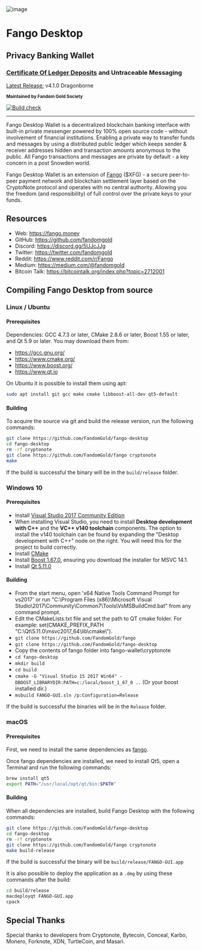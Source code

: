 ![image](https://raw.githubusercontent.com/FandomGold/XFG-data/master/images/fangobgs.png)

# Fango Desktop

## Privacy Banking Wallet 

### [Certificate Of Ledger Deposits](https://github.com/FandomGold/COLD-DAO/blob/main/README.md) and Untraceable Messaging

[Latest Release:](https://github.com/FandomGold/fango-wallet/releases) v4.1.0 Dragonborne

<b><sub>Maintained by Fandom Gold Society</sub></b>

[![Build check](https://github.com/FandomGold/fango-desktop/actions/workflows/check.yml/badge.svg)](https://github.com/FandomGold/fango-desktop/actions/workflows/check.yml)
__________________________________________________
Fango Desktop Wallet is a decentralized blockchain banking interface with built-in private messenger powered by 100% open source code - without involvement of financial institutions. Enabling a private way to transfer funds and messages by using a distributed public ledger which keeps sender & receiver addresses hidden and transaction amounts anonymous to the public. All Fango transactions and messages are private by default - a key concern in a post Snowden world.  

Fango Desktop Wallet is an extension of [Fango](https://github.com/fandomgold/fango) ($XFG) - a secure peer-to-peer payment network and blockchain settlement layer based on the CryptoNote protocol and operates with no central authority. Allowing you the freedom (and responsibility) of full control over the private keys to your funds.

## Resources

-   Web: <https://fango.money>
-   GitHub: <https://github.com/fandomgold>
-   Discord: <https://discord.gg/5UJcJJg>
-   Twitter: <https://twitter.com/fandomgold>
-   Reddit: <https://www.reddit.com/r/Fango>
-   Medium: <https://medium.com/@fandomgold>
-   Bitcoin Talk: <https://bitcointalk.org/index.php?topic=2712001>

## Compiling Fango Desktop from source

### Linux / Ubuntu

#### Prerequisites

Dependencies: GCC 4.7.3 or later, CMake 2.8.6 or later, Boost 1.55 or later, and Qt 5.9 or later.
You may download them from:

-   <https://gcc.gnu.org/>
-   <https://www.cmake.org/>
-   <https://www.boost.org/>
-   <https://www.qt.io>

On Ubuntu it is possible to install them using apt:

```bash
sudo apt install git gcc make cmake libboost-all-dev qt5-default
```

#### Building

To acquire the source via git and build the release version, run the following commands:

```bash
git clone https://github.com/FandomGold/fango-desktop
cd fango-desktop
rm -rf cryptonote
git clone https://github.com/FandomGold/fango cryptonote
make 
```

If the build is successful the binary will be in the `build/release` folder.

### Windows 10

#### Prerequisites

-   Install [Visual Studio 2017 Community Edition](https://www.visualstudio.com/thank-you-downloading-visual-studio/?sku=Community&rel=15&page=inlineinstall)
-   When installing Visual Studio, you need to install **Desktop development with C++** and the **VC++ v140 toolchain** components. The option to install the v140 toolchain can be found by expanding the "Desktop development with C++" node on the right. You will need this for the project to build correctly.
-   Install [CMake](https://cmake.org/download/)
-   Install [Boost 1.67.0](https://boost.teeks99.com/bin/1.67.0/), ensuring you download the installer for MSVC 14.1.
-   Install [Qt 5.11.0](https://www.qt.io/download)

#### Building

-   From the start menu, open 'x64 Native Tools Command Prompt for vs2017' or run "C:\\Program Files (x86)\\Microsoft Visual Studio\\2017\\Community\\Common7\\Tools\\VsMSBuildCmd.bat" from any command prompt.
-   Edit the CMakeLists.txt file and set the path to QT cmake folder. For example: set(CMAKE_PREFIX_PATH "C:\\Qt\\5.11.0\\msvc2017_64\\lib\\cmake\\").
-   `git clone https://github.com/FandomGold/fango`
-   `git clone https://github.com/FandomGold/fango-desktop`
-   Copy the contents of fango folder into fango-wallet\\cryptonote
-   `cd fango-desktop`
-   `mkdir build`
-   `cd build`
-   `cmake -G "Visual Studio 15 2017 Win64" -DBOOST_LIBRARYDIR:PATH=c:/local/boost_1_67_0 ..` (Or your boost installed dir.)
-   `msbuild FANGO-GUI.sln /p:Configuration=Release`

If the build is successful the binaries will be in the `Release` folder.

### macOS

#### Prerequisites

First, we need to install the same dependencies as [fango](https://github.com/FandomGold/fango#macos).

Once fango dependencies are installed, we need to install Qt5, open a Terminal and run the following commands:

```bash
brew install qt5
export PATH="/usr/local/opt/qt/bin:$PATH"
```

#### Building

When all dependencies are installed, build Fango Desktop with the following commands: 

```bash
git clone https://github.com/FandomGold/fango-desktop
cd fango-desktop
rm -rf cryptonote
git clone https://github.com/FandomGold/fango cryptonote
make build-release
```

If the build is successful the binary will be `build/release/FANGO-GUI.app`

It is also possible to deploy the application as a `.dmg` by using these commands after the build:

```bash
cd build/release
macdeployqt FANGO-GUI.app
cpack
```

## Special Thanks

Special thanks to developers from Cryptonote, Bytecoin, Conceal, Karbo, Monero, Forknote, XDN, TurtleCoin, and Masari.
